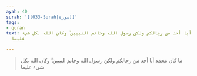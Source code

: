 ```yaml
---
ayah: 40
surah: '[[033-Surah|سورة]]'
tags:
- quran
text: ما كان محمد أبا أحد من رجالكم ولكن رسول الله وخاتم النبيين ۗ وكان الله بكل شيء
  عليما

---
```

> ما كان محمد أبا أحد من رجالكم ولكن رسول الله وخاتم النبيين ۗ وكان الله بكل شيء عليما
